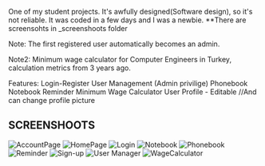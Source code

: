 One of my student projects. It's awfully designed(Software design), so it's not reliable. It was coded in a few days and I was a newbie.
**There are screensohts in _screenshoots folder

Note: The first registered user automatically becomes an admin.

Note2: Minimum wage calculator for Computer Engineers in Turkey, calculation metrics from 3 years ago.

Features:
Login-Register
User Management (Admin privilige)
Phonebook
Notebook
Reminder
Minimum Wage Calculator
User Profile - Editable //And can change profile picture 

**SCREENSHOOTS**
----------------------------------------------------------------------------------------------------------------
![AccountPage](https://user-images.githubusercontent.com/63978053/163993640-bf3bd695-fd3f-47b0-a9e8-1dd901a4774a.png)
![HomePage](https://user-images.githubusercontent.com/63978053/163993643-c4230bf6-62fb-4216-b0b0-8938b3dfe5b6.png)
![Login](https://user-images.githubusercontent.com/63978053/163993645-9bd8103f-fee8-46e0-8f55-763af716b0e4.png)
![Notebook](https://user-images.githubusercontent.com/63978053/163993647-9791c363-ba93-4684-a7d2-79fd6efb591e.png)
![Phonebook](https://user-images.githubusercontent.com/63978053/163993648-5fa35512-8577-4cbe-af6f-47e804d308b1.png)
![Reminder](https://user-images.githubusercontent.com/63978053/163993652-9a8b04a8-5457-4f54-a0bf-66f2e6e2c549.png)
![Sign-up](https://user-images.githubusercontent.com/63978053/163993653-d133e87a-feca-4dbb-aeaf-de30ba843a0e.png)
![User Manager](https://user-images.githubusercontent.com/63978053/163993658-082f8606-e7f9-4fea-8edb-7f2c0ea277c7.png)
![WageCalculator](https://user-images.githubusercontent.com/63978053/163993661-d2940ed1-12f2-4bc0-9b79-219e0e325aaa.png)
